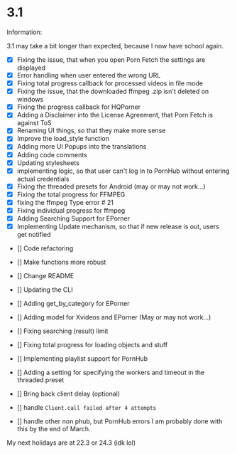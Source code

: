 # 3.1 

Information:

3.1 may take a bit longer than expected, because I now have school again.

- [x] Fixing the issue, that when you open Porn Fetch the settings are displayed
- [x] Error handling when user entered the wrong URL
- [x] Fixing total progress callback for processed videos in file mode
- [x] Fixing the issue, that the downloaded ffmpeg .zip isn't deleted on windows
- [x] Fixing the progress callback for HQPorner
- [x] Adding a Disclaimer into the License Agreement, that Porn Fetch is against ToS
- [x] Renaming UI things, so that they make more sense
- [x] Improve the load_style function
- [x] Adding more UI Popups into the translations
- [x] Adding code comments
- [x] Updating stylesheets
- [x] implementing logic, so that user can't log in to PornHub without entering actual credentials
- [x] Fixing the threaded presets for Android (may or may not work...)
- [x] Fixing the total progress for FFMPEG
- [x] fixing the ffmpeg Type error # 21
- [x] Fixing individual progress for ffmpeg
- [x] Adding Searching Support for EPorner
- [x] Implementing Update mechanism, so that if new release is out, users get notified
- [] Code refactoring
- [] Make functions more robust
- [] Change README
- [] Updating the CLI

- [] Adding get_by_category for EPorner
- [] Adding model for Xvideos and EPorner (May or may not work...)
- [] Fixing searching (result) limit
- [] Fixing total progress for loading objects and stuff
- [] Implementing playlist support for PornHub
- [] Adding a setting for specifying the workers and timeout in the threaded preset
- [] Bring back client delay (optional)
- [] handle `Client.call failed after 4 attempts`
- [] handle other non phub, but PornHub errors
I am probably done with this by the end of March.

My next holidays are at 22.3 or 24.3 (idk lol)